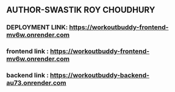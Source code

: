 ## AUTHOR-SWASTIK ROY CHOUDHURY
### DEPLOYMENT LINK: https://workoutbuddy-frontend-mv6w.onrender.com
### frontend link : https://workoutbuddy-frontend-mv6w.onrender.com
### backend link : https://workoutbuddy-backend-au73.onrender.com

